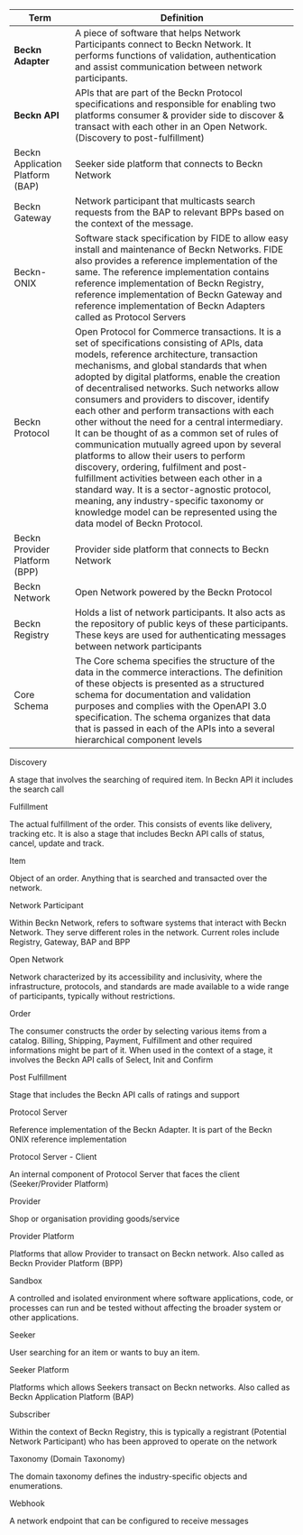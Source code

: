 | Term                             | Definition                                                                                                                                                                                                                                                                                                                                                                                                                                                                                                                                                                                                                                                                                                                                                                                                                                    |
| -------------------------------- | --------------------------------------------------------------------------------------------------------------------------------------------------------------------------------------------------------------------------------------------------------------------------------------------------------------------------------------------------------------------------------------------------------------------------------------------------------------------------------------------------------------------------------------------------------------------------------------------------------------------------------------------------------------------------------------------------------------------------------------------------------------------------------------------------------------------------------------------- |
| **Beckn Adapter**                | A piece of software that helps Network Participants connect to Beckn Network. It performs functions of validation, authentication and assist communication between network participants.                                                                                                                                                                                                                                                                                                                                                                                                                                                                                                                                                                                                                                                      |
| **Beckn API**                    | APIs that are part of the Beckn Protocol specifications and responsible for enabling two platforms consumer & provider side to discover & transact with each other in an Open Network. (Discovery to post-fulfillment)                                                                                                                                                                                                                                                                                                                                                                                                                                                                                                                                                                                                                        |
| Beckn Application Platform (BAP) | Seeker side platform that connects to Beckn Network                                                                                                                                                                                                                                                                                                                                                                                                                                                                                                                                                                                                                                                                                                                                                                                           |
| Beckn Gateway                    | Network participant that multicasts search requests from the BAP to relevant BPPs based on the context of the message.                                                                                                                                                                                                                                                                                                                                                                                                                                                                                                                                                                                                                                                                                                                        |
| Beckn-ONIX                       | Software stack specification by FIDE to allow easy install and maintenance of Beckn Networks. FIDE also provides a reference implementation of the same. The reference implementation contains reference implementation of Beckn Registry, reference implementation of Beckn Gateway and reference implementation of Beckn Adapters called as Protocol Servers                                                                                                                                                                                                                                                                                                                                                                                                                                                                                |
| Beckn Protocol                   | Open Protocol for Commerce transactions. It is a set of specifications consisting of APIs, data models, reference architecture, transaction mechanisms, and global standards that when adopted by digital platforms, enable the creation of decentralised networks. Such networks allow consumers and providers to discover, identify each other and perform transactions with each other without the need for a central intermediary. It can be thought of as a common set of rules of communication mutually agreed upon by several platforms to allow their users to perform discovery, ordering, fulfilment and post-fulfillment activities between each other in a standard way. It is a sector-agnostic protocol, meaning, any industry-specific taxonomy or knowledge model can be represented using the data model of Beckn Protocol. |
| Beckn Provider Platform (BPP)    | Provider side platform that connects to Beckn Network                                                                                                                                                                                                                                                                                                                                                                                                                                                                                                                                                                                                                                                                                                                                                                                         |
| Beckn Network                    | Open Network powered by the Beckn Protocol                                                                                                                                                                                                                                                                                                                                                                                                                                                                                                                                                                                                                                                                                                                                                                                                    |
| Beckn Registry                   | Holds a list of network participants. It also acts as the repository of public keys of these participants. These keys are used for authenticating messages between network participants                                                                                                                                                                                                                                                                                                                                                                                                                                                                                                                                                                                                                                                       |
| Core Schema                      | The Core schema specifies the structure of the data in the commerce interactions. The definition of these objects is presented as a structured schema for documentation and validation purposes and complies with the OpenAPI 3.0 specification. The schema organizes that data that is passed in each of the APIs into a several hierarchical component levels                                                                                                                                                                                                                                                                                                                                                                                                                                                                               |

Discovery

A stage that involves the searching of required item. In Beckn API it includes the search call

Fulfillment

The actual fulfillment of the order. This consists of events like delivery, tracking etc. It is also a stage that includes Beckn API calls of status, cancel, update and track.

Item

Object of an order. Anything that is searched and transacted over the network.

Network Participant

Within Beckn Network, refers to software systems that interact with Beckn Network. They serve different roles in the network. Current roles include Registry, Gateway, BAP and BPP

Open Network

Network characterized by its accessibility and inclusivity, where the infrastructure, protocols, and standards are made available to a wide range of participants, typically without restrictions.

Order

The consumer constructs the order by selecting various items from a catalog. Billing, Shipping, Payment, Fulfillment and other required informations might be part of it. When used in the context of a stage, it involves the Beckn API calls of Select, Init and Confirm

Post Fulfillment

Stage that includes the Beckn API calls of ratings and support

Protocol Server

Reference implementation of the Beckn Adapter. It is part of the Beckn ONIX reference implementation

Protocol Server - Client

An internal component of Protocol Server that faces the client (Seeker/Provider Platform)

Provider

Shop or organisation providing goods/service

Provider Platform

Platforms that allow Provider to transact on Beckn network. Also called as Beckn Provider Platform (BPP)

Sandbox

A controlled and isolated environment where software applications, code, or processes can run and be tested without affecting the broader system or other applications.

Seeker

User searching for an item or wants to buy an item.

Seeker Platform

Platforms which allows Seekers transact on Beckn networks. Also called as Beckn Application Platform (BAP)

Subscriber

Within the context of Beckn Registry, this is typically a registrant (Potential Network Participant) who has been approved to operate on the network

Taxonomy (Domain Taxonomy)

The domain taxonomy defines the industry-specific objects and enumerations.

Webhook

A network endpoint that can be configured to receive messages
